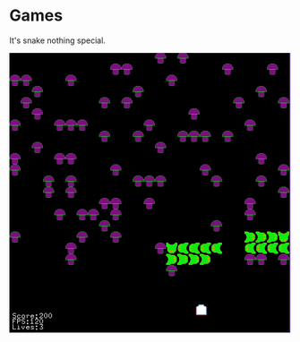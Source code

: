 # Games

It's snake nothing special.

![](https://github.com/LutuluM/Games/blob/master/Centipede/centipede.PNG)
